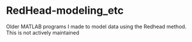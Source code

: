 # RedHead-modeling_etc
Older MATLAB programs I made to model data using the Redhead method. This is not actively maintained
